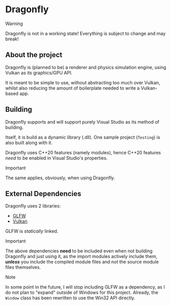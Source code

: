 # Dragonfly

>[!WARNING]
> Dragonfly is not in a working state! Everything is subject to change and may break!

## About the project

Dragonfly is (planned to be) a renderer and physics simulation engine, using Vulkan as its graphics/GPU API.

It is meant to be simple to use, without abstracting too much over Vulkan, whilst also reducing the amount of boilerplate needed to write a Vulkan-based app.

## Building

Dragonfly supports and will support purely Visual Studio as its method of building.

Itself, it is build as a dynamic library (.dll). One sample project (`Testing`) is also built along with it.

Dragonfly uses C++20 features (namely modules), hence C++20 features *need* to be enabled in Visual Studio's properties.

>[!IMPORTANT]
> The same applies, obviously, when using Dragonfly.

## External Dependencies

Dragonfly uses 2 libraries:

- [GLFW](https://github.com/glfw/glfw)
- [Vulkan](https://vulkan.lunarg.com/)

GLFW is *statically* linked.

>[!IMPORTANT]
> The above dependencies **need** to be included even when not building Dragonfly and just using it, as the import modules actively include them, ***unless*** you include the compiled module files and not the source module files themselves.

>[!NOTE]
> In some point in the future, I will stop including GLFW as a dependency, as I do not plan to "expand" outside of Windows for this project. Already, the `Window` class has been rewritten to use the Win32 API directly.
